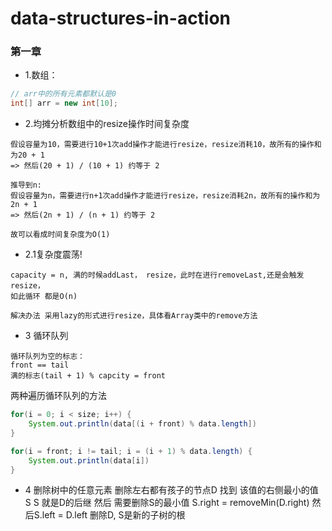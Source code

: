 # data-structures-in-action
### 第一章
- 1.数组：
```java
// arr中的所有元素都默认是0
int[] arr = new int[10];
```
- 2.均摊分析数组中的resize操作时间复杂度
```
假设容量为10，需要进行10+1次add操作才能进行resize，resize消耗10，故所有的操作和为20 + 1
=> 然后(20 + 1) / (10 + 1) 约等于 2

推导到n:
假设容量为n，需要进行n+1次add操作才能进行resize，resize消耗2n，故所有的操作和为2n + 1
=> 然后(2n + 1) / (n + 1) 约等于 2

故可以看成时间复杂度为O(1)
```
 - 2.1复杂度震荡!
 ```
 capacity = n, 满的时候addLast， resize，此时在进行removeLast,还是会触发resize，
 如此循环 都是O(n)
 
 解决办法 采用lazy的形式进行resize，具体看Array类中的remove方法
 ```
- 3 循环队列
```
循环队列为空的标志：
front == tail
满的标志(tail + 1) % capcity = front
```
两种遍历循环队列的方法
```java
for(i = 0; i < size; i++) {
    System.out.println(data[(i + front) % data.length])
}

for(i = front; i != tail; i = (i + 1) % data.length) {
    System.out.println(data[i])
}
```
- 4 删除树中的任意元素
删除左右都有孩子的节点D
找到 该值的右侧最小的值 S
S 就是D的后继
然后 需要删除S的最小值 S.right = removeMin(D.right)
然后S.left = D.left
删除D, S是新的子树的根




